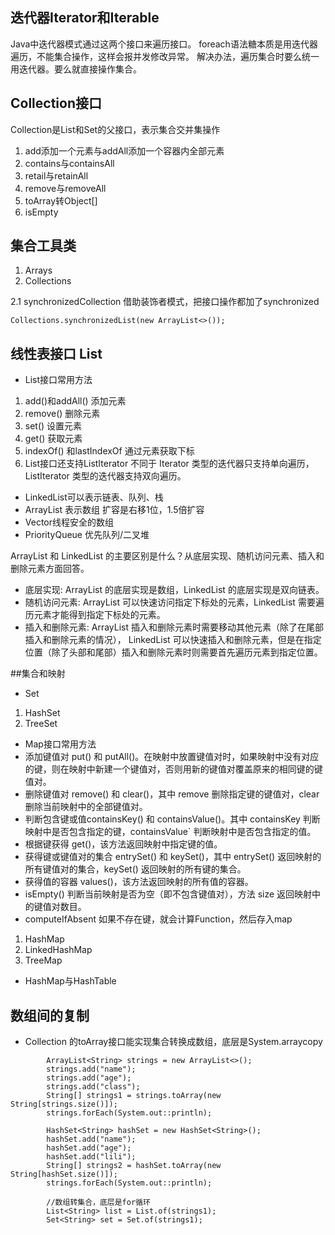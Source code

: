 ## 迭代器Iterator和Iterable
Java中迭代器模式通过这两个接口来遍历接口。
foreach语法糖本质是用迭代器遍历，不能集合操作，这样会报并发修改异常。
解决办法，遍历集合时要么统一用迭代器。要么就直接操作集合。

## Collection接口
Collection是List和Set的父接口，表示集合交并集操作
1. add添加一个元素与addAll添加一个容器内全部元素
2. contains与containsAll
3. retail与retainAll
4. remove与removeAll
5. toArray转Object[]
6. isEmpty

## 集合工具类
1. Arrays
2. Collections

2.1 synchronizedCollection
借助装饰者模式，把接口操作都加了synchronized
```
Collections.synchronizedList(new ArrayList<>());
```

## 线性表接口 List
- List接口常用方法
1. add()和addAll() 添加元素
2. remove() 删除元素
3. set() 设置元素
4. get() 获取元素
5. indexOf() 和lastIndexOf 通过元素获取下标
6. List接口还支持ListIterator
不同于 Iterator 类型的迭代器只支持单向遍历，ListIterator 类型的迭代器支持双向遍历。

- LinkedList可以表示链表、队列、栈
- ArrayList 表示数组
扩容是右移1位，1.5倍扩容
- Vector线程安全的数组
- PriorityQueue 优先队列/二叉堆

ArrayList 和 LinkedList 的主要区别是什么？从底层实现、随机访问元素、插入和删除元素方面回答。
- 底层实现: ArrayList 的底层实现是数组，LinkedList 的底层实现是双向链表。
- 随机访问元素: ArrayList 可以快速访问指定下标处的元素，LinkedList 需要遍历元素才能得到指定下标处的元素。
- 插入和删除元素:
ArrayList 插入和删除元素时需要移动其他元素（除了在尾部插入和删除元素的情况），
LinkedList 可以快速插入和删除元素，但是在指定位置（除了头部和尾部）插入和删除元素时则需要首先遍历元素到指定位置。

##集合和映射 
- Set
1. HashSet
2. TreeSet 

- Map接口常用方法
- 添加键值对 put() 和 putAll()。在映射中放置键值对时，如果映射中没有对应的键，则在映射中新建一个键值对，否则用新的键值对覆盖原来的相同键的键值对。
- 删除键值对 remove() 和 clear()，其中 remove 删除指定键的键值对，clear 删除当前映射中的全部键值对。
- 判断包含键或值containsKey() 和 containsValue()。其中 containsKey 判断映射中是否包含指定的键，containsValue` 判断映射中是否包含指定的值。
- 根据键获得 get()，该方法返回映射中指定键的值。
- 获得键或键值对的集合 entrySet() 和 keySet()，其中 entrySet() 返回映射的所有键值对的集合，keySet() 返回映射的所有键的集合。
- 获得值的容器 values()，该方法返回映射的所有值的容器。
- isEmpty() 判断当前映射是否为空（即不包含键值对），方法 size 返回映射中的键值对数目。
- computeIfAbsent 如果不存在键，就会计算Function，然后存入map

1. HashMap
2. LinkedHashMap
3. TreeMap

- HashMap与HashTable

## 数组间的复制
- Collection 的toArray接口能实现集合转换成数组，底层是System.arraycopy
```
        ArrayList<String> strings = new ArrayList<>();
        strings.add("name");
        strings.add("age");
        strings.add("class");
        String[] strings1 = strings.toArray(new String[strings.size()]);
        strings.forEach(System.out::println);

        HashSet<String> hashSet = new HashSet<String>();
        hashSet.add("name");
        hashSet.add("age");
        hashSet.add("lili");
        String[] strings2 = hashSet.toArray(new String[hashSet.size()]);
        strings.forEach(System.out::println);
        
        //数组转集合，底层是for循环
        List<String> list = List.of(strings1);
        Set<String> set = Set.of(strings1);
```


